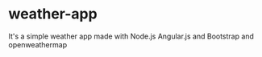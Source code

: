 # weather-app
It's a simple weather app made with Node.js Angular.js and Bootstrap and openweathermap
